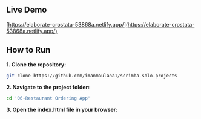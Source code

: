 ## Live Demo
[https://elaborate-crostata-53868a.netlify.app/](https://elaborate-crostata-53868a.netlify.app/)

## How to Run

**1. Clone the repository:**
```bash
git clone https://github.com/imanmaulana1/scrimba-solo-projects
```

**2. Navigate to the project folder:**
```bash
cd '06-Restaurant Ordering App'
```

**3. Open the index.html file in your browser:**
